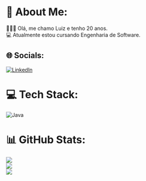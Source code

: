 # 💫 About Me:
🙋🏽‍♂️ Olá, me chamo Luiz e tenho 20 anos.<br>💻 Atualmente estou cursando Engenharia de Software.


## 🌐 Socials:
[![LinkedIn](https://img.shields.io/badge/LinkedIn-%230077B5.svg?logo=linkedin&logoColor=white)](https://linkedin.com/in/pancadev) 

# 💻 Tech Stack:
![Java](https://img.shields.io/badge/java-%23ED8B00.svg?style=flat&logo=java&logoColor=white)
# 📊 GitHub Stats:
![](https://github-readme-stats.vercel.app/api?username=PancaDEV&theme=dark&hide_border=false&include_all_commits=false&count_private=false)<br/>
![](https://github-readme-streak-stats.herokuapp.com/?user=PancaDEV&theme=dark&hide_border=false)<br/>
![](https://github-readme-stats.vercel.app/api/top-langs/?username=PancaDEV&theme=dark&hide_border=false&include_all_commits=false&count_private=false&layout=compact)

<!-- Proudly created with GPRM ( https://gprm.itsvg.in ) -->
